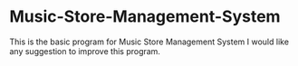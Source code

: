 # Music-Store-Management-System

This is the basic program for Music Store Management System I would like any suggestion to improve this program.
